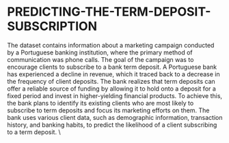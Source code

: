 # PREDICTING-THE-TERM-DEPOSIT-SUBSCRIPTION
The dataset contains information about a marketing campaign conducted by a Portuguese banking institution, where the primary method of communication was phone calls. The goal of the campaign was to encourage clients to subscribe to a bank term deposit. 
A Portuguese bank has experienced a decline in revenue, which it traced back to a decrease in the frequency of client deposits. The bank realizes that term deposits can offer a reliable source of funding by allowing it to hold onto a deposit for a fixed period and invest in higher-yielding financial products. To achieve this, the bank plans to identify its existing clients who are most likely to subscribe to term deposits and focus its marketing efforts on them. The bank uses various client data, such as demographic information, transaction history, and banking habits, to predict the likelihood of a client subscribing to a term deposit.
\
